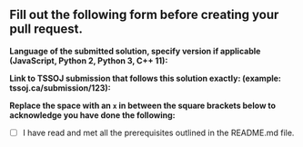 ## Fill out the following form before creating your pull request.

**Language of the submitted solution, specify version if applicable (JavaScript, Python 2, Python 3, C++ 11):**  

**Link to TSSOJ submission that follows this solution exactly: (example: tssoj.ca/submission/123):**  

**Replace the space with an `x` in between the square brackets below to acknowledge you have done the following:**  
- [ ] I have read and met all the prerequisites outlined in the README.md file.
